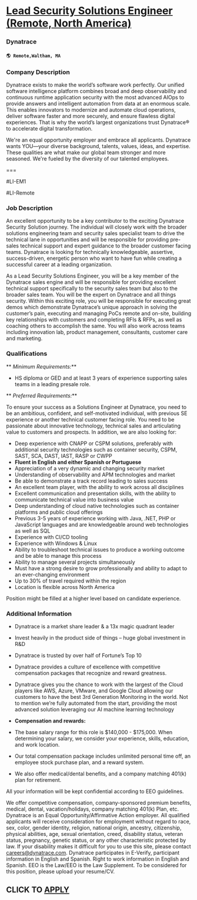 # [Lead Security Solutions Engineer (Remote, North America)](https://www.remotewlb.com/apply/lead-security-solutions-engineer-remote-north-america)  
### Dynatrace  
#### `🌎 Remote,Waltham, MA`  

### **Company Description**

Dynatrace exists to make the world’s software work perfectly. Our unified software intelligence platform combines broad and deep observability and continuous runtime application security with the most advanced AIOps to provide answers and intelligent automation from data at an enormous scale. This enables innovators to modernize and automate cloud operations, deliver software faster and more securely, and ensure flawless digital experiences. That is why the world’s largest organizations trust Dynatrace®️ to accelerate digital transformation.

We're an equal opportunity employer and embrace all applicants. Dynatrace wants YOU—your diverse background, talents, values, ideas, and expertise. These qualities are what make our global team stronger and more seasoned. We're fueled by the diversity of our talented employees.

===

#LI-EM1

#LI-Remote

###  **Job Description**

An excellent opportunity to be a key contributor to the exciting Dynatrace Security Solution journey. The individual will closely work with the broader solutions engineering team and security sales specialist team to drive the technical lane in opportunities and will be responsible for providing pre-sales technical support and expert guidance to the broader customer facing teams. Dynatrace is looking for technically knowledgeable, assertive, success-driven, energetic person who want to have fun while creating a successful career at a leading organization.

As a Lead Security Solutions Engineer, you will be a key member of the Dynatrace sales engine and will be responsible for providing excellent technical support specifically to the security sales team but also to the broader sales team. You will be the expert on Dynatrace and all things security. Within this exciting role, you will be responsible for executing great demos which demonstrate Dynatrace’s unique approach in solving the customer’s pain, executing and managing PoCs remote and on-site, building key relationships with customers and completing RFIs & RFPs, as well as coaching others to accomplish the same. You will also work across teams including innovation lab, product management, consultants, customer care and marketing.

### **Qualifications**

 ** _Minimum Requirements:_**

  * HS diploma or GED and at least 3 years of experience supporting sales teams in a leading presale role.

 ** _Preferred Requirements:_**

To ensure your success as a Solutions Engineer at Dynatrace, you need to be an ambitious, confident, and self-motivated individual, with previous SE experience or another technical customer facing role. You need to be passionate about innovative technology, technical sales and articulating value to customers and prospects. In addition, we are also looking for:

  * Deep experience with CNAPP or CSPM solutions, preferably with additional security technologies such as container security, CSPM, SAST, SCA, DAST, IAST, RASP or CWPP 
  * **Fluent in English and either Spanish or Portuguese**
  * Appreciation of a very dynamic and changing security market 
  * Understanding of observability and APM technologies and market 
  * Be able to demonstrate a track record leading to sales success 
  * An excellent team player, with the ability to work across all disciplines 
  * Excellent communication and presentation skills, with the ability to communicate technical value into business value 
  * Deep understanding of cloud native technologies such as container platforms and public cloud offerings 
  * Previous 3-5 years of experience working with Java, .NET, PHP or JavaScript languages and are knowledgeable around web technologies as well as SQL 
  * Experience with CI/CD tooling 
  * Experience with Windows & Linux
  * Ability to troubleshoot technical issues to produce a working outcome and be able to manage this process 
  * Ability to manage several projects simultaneously 
  * Must have a strong desire to grow professionally and ability to adapt to an ever-changing environment 
  * Up to 30% of travel required within the region
  * Location is flexible across North America

Position might be filled at a higher level based on candidate experience.

###  **Additional Information**

  * Dynatrace is a market share leader & a 13x magic quadrant leader 
  * Invest heavily in the product side of things – huge global investment in R&D
  * Dynatrace is trusted by over half of Fortune’s Top 10 
  * Dynatrace provides a culture of excellence with competitive compensation packages that recognize and reward greatness. 
  * Dynatrace gives you the chance to work with the largest of the Cloud players like AWS, Azure, VMware, and Google Cloud allowing our customers to have the best 3rd Generation Monitoring in the world. Not to mention we’re fully automated from the start, providing the most advanced solution leveraging our AI machine learning technology 
  * **Compensation and rewards:**

  * The base salary range for this role is $140,000 - $175,000. When determining your salary, we consider your experience, skills, education, and work location. 
  * Our total compensation package includes unlimited personal time off, an employee stock purchase plan, and a reward system. 
  * We also offer medical/dental benefits, and a company matching 401(k) plan for retirement. 

All your information will be kept confidential according to EEO guidelines.

We offer competitive compensation, company-sponsored premium benefits, medical, dental, vacation/holidays, company matching 401(k) Plan, etc. Dynatrace is an Equal Opportunity/Affirmative Action employer. All qualified applicants will receive consideration for employment without regard to race, sex, color, gender identity, religion, national origin, ancestry, citizenship, physical abilities, age, sexual orientation, creed, disability status, veteran status, pregnancy, genetic status, or any other characteristic protected by law. If your disability makes it difficult for you to use this site, please contact careers@dynatrace.com. Dynatrace participates in E-Verify, participant information in English and Spanish. Right to work information in English and Spanish. EEO is the Law/EEO is the Law Supplement. To be considered for this position, please upload your resume/CV.

  
## CLICK TO [APPLY](https://www.remotewlb.com/apply/lead-security-solutions-engineer-remote-north-america)

